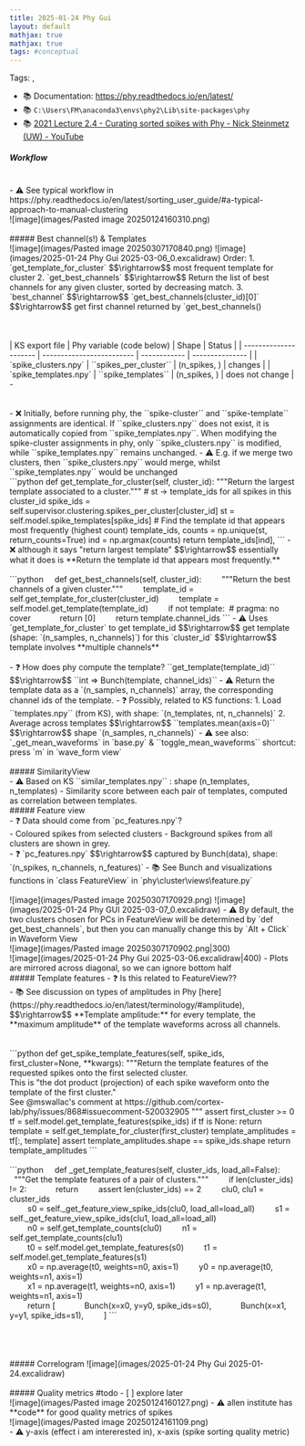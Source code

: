 ```yaml
---
title: 2025-01-24 Phy Gui
layout: default 
mathjax: true
mathjax: true
tags: #conceptual
---
```

Tags:  ,  
- 📚 Documentation: https://phy.readthedocs.io/en/latest/
- 📚 `C:\Users\FM\anaconda3\envs\phy2\Lib\site-packages\phy`
- 📚 [2021 Lecture 2.4 - Curating sorted spikes with Phy - Nick Steinmetz (UW) - YouTube](https://www.youtube.com/watch?v=czdwIr-v5Yc)
#####  Workflow
<br>
- ⚠️ See typical workflow in https://phy.readthedocs.io/en/latest/sorting_user_guide/#a-typical-approach-to-manual-clustering
<br>
![image](images/Pasted image 20250124160310.png)
<br>
<br>
##### Best channel(s!) & Templates
<br>
![image](images/Pasted image 20250307170840.png)
![image](images/2025-01-24 Phy Gui 2025-03-06_0.excalidraw)
Order:
1. `get_template_for_cluster` $$\rightarrow$$ most frequent template for cluster
2. `get_best_channels` $$\rightarrow$$ Return the list of best channels for any given cluster, sorted by decreasing match.
3. `best_channel` $$\rightarrow$$ `get_best_channels(cluster_id)[0]` $$\rightarrow$$ get first channel returned by `get_best_channels()
<br>
<br>
<br>
<br>
| KS export file        | Phy variable (code below) | Shape        | Status          |
| --------------------- | ------------------------- | ------------ | --------------- |
| `spike_clusters.npy`  | ``spikes_per_cluster``    | (n_spikes, ) | changes         |
| `spike_templates.npy` | ``spike_templates``       | (n_spikes, ) | does not change |
-
<br>
<br>
<br>
- ❌ Initially, before running phy, the ``spike-cluster`` and ``spike-template`` assignments are identical. If ``spike_clusters.npy`` does not exist, it is automatically copied from ``spike_templates.npy``. When modifying the spike-cluster assignments in phy, only ``spike_clusters.npy`` is modified, while ``spike_templates.npy`` remains unchanged.
- ⚠️ E.g. if we merge two clusters, then ``spike_clusters.npy`` would merge, whilst ``spike_templates.npy`` would be unchanged
<br>
```python
def get_template_for_cluster(self, cluster_id): 
"""Return the largest template associated to a cluster.""" 
# st -> template_ids for all spikes in this cluster_id
spike_ids = self.supervisor.clustering.spikes_per_cluster[cluster_id] 
st = self.model.spike_templates[spike_ids] 
# Find the template id that appears most frequently (highest count)
template_ids, counts = np.unique(st, return_counts=True) 
ind = np.argmax(counts) 
return template_ids[ind],
```
- ❌ although it says "return largest template" $$\rightarrow$$ essentially what it does is **Return the template id that appears most frequently.** 
<br>
<br>
```python
    def get_best_channels(self, cluster_id):
        """Return the best channels of a given cluster."""
        template_id = self.get_template_for_cluster(cluster_id)
        template = self.model.get_template(template_id)
        if not template:  # pragma: no cover
            return [0]
        return template.channel_ids
```
- ⚠️ Uses `get_template_for_cluster` to get template_id $$\rightarrow$$ get template (shape: `(n_samples, n_channels)`) for this `cluster_id` $$\rightarrow$$ template involves **multiple channels**
<br>
<br>
- ❓ How does phy compute the template?
``get_template(template_id)`` $$\rightarrow$$ ``int => Bunch(template, channel_ids)``
- ⚠️ Return the template data as a `(n_samples, n_channels)` array, the corresponding channel ids of the template.
- ❓ Possibly, related to KS functions: 
1. Load ``templates.npy`` (from KS), with shape: `(n_templates, nt, n_channels)`
2. Average across templates $$\rightarrow$$ ``templates.mean(axis=0)`` $$\rightarrow$$ shape `(n_samples, n_channels)` 
	- ⚠️ see also: `_get_mean_waveforms` in `base.py` & ``toggle_mean_waveforms`` shortcut: press `m` in `wave_form view`
<br>
<br>
##### SimilarityView
<br>
- ⚠️ Based on KS  ``similar_templates.npy`` : shape (n_templates, n_templates)
- Similarity score between each pair of templates, computed as correlation between templates.
<br>
##### Feature view
<br>
- ❓ Data should come from `pc_features.npy`?
<br>
- Coloured spikes from selected clusters
- Background spikes from all clusters are shown in grey.
<br>
- ❓ `pc_features.npy` $$\rightarrow$$ captured by Bunch(data), shape: `(n_spikes, n_channels, n_features)`
- 📚 See Bunch and visualizations functions in  `class FeatureView` in `phy\cluster\views\feature.py`
<br>
<br>
![image](images/Pasted image 20250307170929.png)
![image](images/2025-01-24 Phy GUI 2025-03-07_0.excalidraw)
- ⚠️ By default, the two clusters chosen for PCs in FeatureView will be determined by  `def get_best_channels`, but then you can manually change this by `Alt + Click` in Waveform View
<br>
![image](images/Pasted image 20250307170902.png|300)
<br>
![image](images/2025-01-24 Phy Gui 2025-03-06.excalidraw|400)
- Plots are mirrored across diagonal, so we can ignore bottom half
<br>
##### Template features
- ❓ Is this related to FeatureView??
<br>
- 📚 See discussion on types of amplitudes in Phy [here](https://phy.readthedocs.io/en/latest/terminology/#amplitude), $$\rightarrow$$ **Template amplitude:** for every template, the **maximum amplitude** of the template waveforms across all channels.
<br>
<br>
<br>
```python
    def get_spike_template_features(self, spike_ids, first_cluster=None, **kwargs):
		"""Return the template features of the requested spikes onto the 
        first selected cluster.
<br>
        This is "the dot product (projection) of each spike waveform onto 
        the template of the first cluster."
<br>
        See @mswallac's comment at
        https://github.com/cortex-lab/phy/issues/868#issuecomment-520032905
        """
        assert first_cluster >= 0
        tf = self.model.get_template_features(spike_ids)
        if tf is None:
            return
        template = self.get_template_for_cluster(first_cluster)
        template_amplitudes = tf[:, template]
        assert template_amplitudes.shape == spike_ids.shape
        return template_amplitudes
```
<br>
<br>
```python
    def _get_template_features(self, cluster_ids, load_all=False):
        """Get the template features of a pair of clusters."""
        if len(cluster_ids) != 2:
            return
        assert len(cluster_ids) == 2
        clu0, clu1 = cluster_ids
<br>
        s0 = self._get_feature_view_spike_ids(clu0, load_all=load_all)
        s1 = self._get_feature_view_spike_ids(clu1, load_all=load_all)
<br>
        n0 = self.get_template_counts(clu0)
        n1 = self.get_template_counts(clu1)
<br>
        t0 = self.model.get_template_features(s0)
        t1 = self.model.get_template_features(s1)
<br>
        x0 = np.average(t0, weights=n0, axis=1)
        y0 = np.average(t0, weights=n1, axis=1)
<br>
        x1 = np.average(t1, weights=n0, axis=1)
        y1 = np.average(t1, weights=n1, axis=1)
<br>
        return [
            Bunch(x=x0, y=y0, spike_ids=s0),
            Bunch(x=x1, y=y1, spike_ids=s1),
        ]
```
<br>
<br>
<br>
<br>
<br>
##### Correlogram
![image](images/2025-01-24 Phy Gui 2025-01-24.excalidraw)
<br>
<br>
##### Quality metrics 
#todo 
- [ ] explore later
<br>
![image](images/Pasted image 20250124160127.png)
- ⚠️ allen institute has **code** for good quality metrics of spikes 
<br>
![image](images/Pasted image 20250124161109.png)
<br>
- ⚠️ y-axis (effect i am intererested in), x-axis (spike sorting quality metric)
<br>
